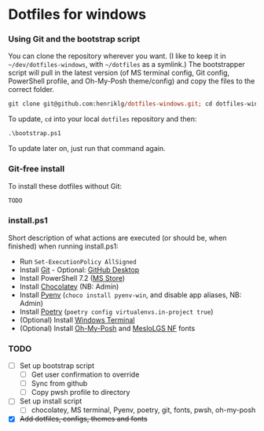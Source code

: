# Dotfiles for windows


### Using Git and the bootstrap script

You can clone the repository wherever you want. (I like to keep it in `~/dev/dotfiles-windows`, with `~/dotfiles` as a symlink.) The bootstrapper script will pull in the latest version (of MS terminal config, Git config, PowerShell profile, and Oh-My-Posh theme/config) and copy the files to the correct folder.

```ps
git clone git@github.com:henriklg/dotfiles-windows.git; cd dotfiles-windows; .\bootstrap.ps1
```

To update, `cd` into your local `dotfiles` repository and then:

```ps
.\bootstrap.ps1
```

To update later on, just run that command again.

### Git-free install

To install these dotfiles without Git:

```ps
TODO
```

### install.ps1
Short description of what actions are executed (or should be, when finished) when running install.ps1:
- Run `Set-ExecutionPolicy AllSigned`
- Install [Git](https://git-scm.com/download/win) - Optional: [GitHub Desktop](https://desktop.github.com/)
- Install PowerShell 7.2 ([MS Store](https://www.microsoft.com/en-us/p/powershell/9mz1snwt0n5d?activetab=pivot:overviewtab))
- Install [Chocolatey](https://chocolatey.org/install) (NB: Admin)
- Install [Pyenv](https://github.com/pyenv-win/pyenv-win) (`choco install pyenv-win`, and disable app aliases, NB: Admin)
- Install [Poetry](https://python-poetry.org/docs/#windows-powershell-install-instructions) (`poetry config virtualenvs.in-project true`)
- (Optional) Install [Windows Terminal](https://www.microsoft.com/en-us/p/windows-terminal/9n0dx20hk701?activetab=pivot:overviewtab)
- (Optional) Install [Oh-My-Posh](https://ohmyposh.dev/docs/pwsh) and [MesloLGS NF](https://github.com/henriklg/dotfiles-windows/tree/main/fonts) fonts


### TODO
- [ ] Set up bootstrap script
  - [ ] Get user confirmation to override
  - [ ] Sync from github
  - [ ] Copy pwsh profile to directory
- [ ] Set up install script
  - [ ] chocolatey, MS terminal, Pyenv, poetry, git, fonts, pwsh, oh-my-posh
- [x] ~~Add dotfiles, configs, themes and fonts~~

